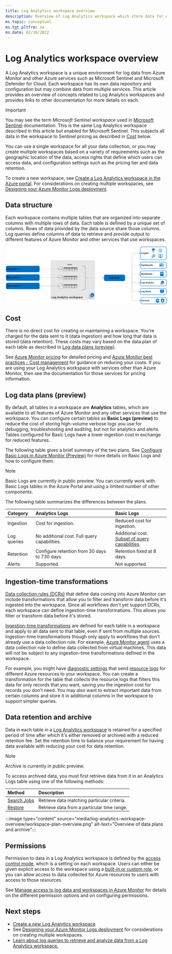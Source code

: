 ```yaml
---
title: Log Analytics workspace overview
description: Overview of Log Analytics workspace which store data for Azure Monitor Logs.
ms.topic: conceptual
ms.tgt_pltfrm: na
ms.date: 02/18/2022
---
```


# Log Analytics workspace overview
A Log Analytics workspace is a unique environment for log data from Azure Monitor and other Azure services such as Microsoft Sentinel and Microsoft Defender for Cloud. Each workspace has its own data repository and configuration but may combine data from multiple services. This article provides an overview of concepts related to Log Analytics workspaces and provides links to other documentation for more details on each.

> [!IMPORTANT]
> You may see the term *Microsoft Sentinel workspace* used in [Microsoft Sentinel](../../sentinel/overview.md) documentation. This is the same Log Analytics workspace described in this article but enabled for Microsoft Sentinel. This subjects all data in the workspace to Sentinel pricing as described in [Cost](#cost) below.

You can use a single workspace for all your data collection, or you may create multiple workspaces based on a  variety of requirements such as the geographic location of the data, access rights that define which users can access data, and configuration settings such as the pricing tier and data retention. 

To create a new workspace, see [Create a Log Analytics workspace in the Azure portal](./quick-create-workspace.md). For considerations on creating multiple workspaces, see [Designing your Azure Monitor Logs deployment](design-logs-deployment.md).


## Data structure
Each workspace contains multiple tables that are organized into separate columns with multiple rows of data. Each table is defined by a unique set of columns. Rows of data provided by the data source share those columns. Log queries define columns of data to retrieve and provide output to different features of Azure Monitor and other services that use workspaces.

[![Diagram that shows the Azure Monitor Logs structure.](media/data-platform-logs/logs-structure.png)](media/data-platform-logs/logs-structure.png#lightbox)


## Cost
There is no direct cost for creating or maintaining a workspace. You're charged for the data sent to it (data ingestion) and how long that data is stored (data retention). These costs may vary based on the data plan of each table as described in [Log data plans (preview)](#log-data-plans-preview). 

See [Azure Monitor pricing](https://azure.microsoft.com/pricing/details/monitor/) for detailed pricing and [Azure Monitor best practices - Cost management](../best-practices-cost.md) for guidance on reducing your costs. If you are using your Log Analytics workspace with services other than Azure Monitor, then see the documentation for those services for pricing information.

## Log data plans (preview)
By default, all tables in a workspace are **Analytics** tables, which are available to all features of Azure Monitor and any other services that use the workspace. You can configure certain tables as **Basic Logs (preview)** to reduce the cost of storing high-volume verbose logs you use for debugging, troubleshooting and auditing, but not for analytics and alerts. Tables configured for Basic Logs have a lower ingestion cost in exchange for reduced features. 

The following table gives a brief summary of the two plans. See [Configure Basic Logs in Azure Monitor (Preview)](basic-logs-configure.md) for more details on Basic Logs and how to configure them.

> [!NOTE]
> Basic Logs are currently in public preview. You can currently work with Basic Logs tables in the Azure Portal and using a limited number of other components.

The following table summarizes the differences between the plans.

| Category | Analytics Logs | Basic Logs |
|:---|:---|:---|
| Ingestion | Cost for ingestion. | Reduced cost for ingestion. |
| Log queries | No additional cost. Full query capabilities. | Additional cost.<br>[Subset of query capabilities](basic-logs-query.md#limitations). |
| Retention |  Configure retention from 30 days to 730 days. | Retention fixed at 8 days. |
| Alerts | Supported. | Not supported. |

## Ingestion-time transformations
[Data collection rules (DCRs)](../essentials/data-collection-rule-overview.md) that define data coming into Azure Monitor can include transformations that allow you to filter and transform data before it's ingested into the workspace. Since all workflows don't yet support DCRs, each workspace can define ingestion-time transformations. This allows you filter or transform data before it's stored. 

[Ingestion-time transformations](ingestion-time-transformations.md) are defined for each table in a workspace and apply to all data sent to that table, even if sent from multiple sources. Ingestion-time transformations though only apply to workflows that don't already use a data collection rule. For example, [Azure Monitor agent](../agents/azure-monitor-agent-overview.md) uses a data collection rule to define data collected from virtual machines. This data will not be subject to any ingestion-time transformations defined in the workspace. 

For example, you might have [diagnostic settings](../essentials/diagnostic-settings.md) that send [resource logs](../essentials/resource-logs.md) for different Azure resources to your workspace. You can create a transformation for the table that collects the resource logs that filters this data for only records that you want, saving you the ingestion cost for records you don't need. You may also want to extract important data from certain columns and store it in additional columns in the workspace to support simpler queries.


## Data retention and archive
Data in each table in a [Log Analytics workspace](log-analytics-workspace-overview.md) is retained for a specified period of time after which it's either removed or archived with a reduced retention fee. Set the retention time to balance your requirement for having data available with reducing your cost for data retention.

> [!NOTE]
> Archive is currently in public preview.

To access archived data, you must first retrieve data from it in an Analytics Logs table using one of the following methods:

| Method | Description |
|:---|:---|
| [Search Jobs](search-jobs.md) | Retrieve data matching particular criteria. |
| [Restore](restore.md) | Retrieve data from a particular time range. |

:::image type="content" source="media/log-analytics-workspace-overview/workspace-plan-overview.png" alt-text="Overview of data plans and archive":::


## Permissions
Permission to data in a Log Analytics workspace is defined by the [access control mode](design-logs-deployment.md#access-control-mode), which is a setting on each workspace. Users can either be given explicit access to the workspace using a [built-in or custom role](../roles-permissions-security.md), or you can allow access to data collected for Azure resources to users with access to those resources.

See [Manage access to log data and workspaces in Azure Monitor](manage-access.md) for details on the different permission options and on configuring permissions.

## Next steps

- [Create a new Log Analytics workspace](quick-create-workspace.md)
- See [Designing your Azure Monitor Logs deployment](design-logs-deployment.md) for considerations on creating multiple workspaces.
- [Learn about log queries to retrieve and analyze data from a Log Analytics workspace.](./log-query-overview.md)

